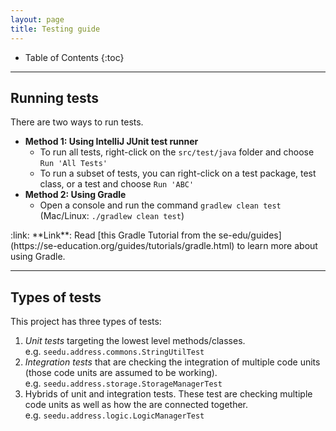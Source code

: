 ```yaml
---
layout: page
title: Testing guide
---
```


- Table of Contents
  {:toc}

---

## Running tests

There are two ways to run tests.

- **Method 1: Using IntelliJ JUnit test runner**
  - To run all tests, right-click on the `src/test/java` folder and choose `Run 'All Tests'`
  - To run a subset of tests, you can right-click on a test package,
    test class, or a test and choose `Run 'ABC'`
- **Method 2: Using Gradle**
  - Open a console and run the command `gradlew clean test` (Mac/Linux: `./gradlew clean test`)

<div markdown="span" class="alert alert-secondary">:link: **Link**: Read [this Gradle Tutorial from the se-edu/guides](https://se-education.org/guides/tutorials/gradle.html) to learn more about using Gradle.
</div>

---

## Types of tests

This project has three types of tests:

1. _Unit tests_ targeting the lowest level methods/classes.<br>
   e.g. `seedu.address.commons.StringUtilTest`
1. _Integration tests_ that are checking the integration of multiple code units (those code units are assumed to be working).<br>
   e.g. `seedu.address.storage.StorageManagerTest`
1. Hybrids of unit and integration tests. These test are checking multiple code units as well as how the are connected together.<br>
   e.g. `seedu.address.logic.LogicManagerTest`
